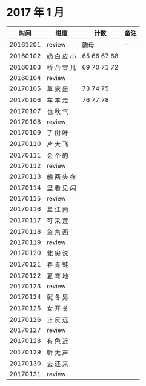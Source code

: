 # 2017 年 1 月

|时间|进度|计数|备注|
|---|---|---|---|
|20161201|review|韵母|-|
|20160102|奶 白 皮 小|65 66 67 68||
|20160103|桥 台 雪 儿|69 70 71 72||
|20160104|review||||
|20170105|草 家 是|73 74 75||
|20170106|车 羊 走|76 77 78||
|20170107|也 秋 气|||
|20170108|review|||
|20170109|了 树 叶|||
|20170110|片 大 飞|||
|20170111|会 个 的|||
|20170112|review|||
|20170113|船 两 头 在|||
|20170114|里 看 见 闪|||
|20170115|review|||
|20170116|星 江 南|||
|20170117|可 采 莲|||
|20170118|鱼 东 西|||
|20170119|review|||
|20170120|北 尖 说|||
|20170121|春 青 蛙|||
|20170122|夏 弯 地|||
|20170123|review|||
|20170124|就 冬 男|||
|20170125|女 开 关|||
|20170126|正 反 远|||
|20170127|review|||
|20170128|有 色 近|||
|20170129|听 无 声|||
|20170130|去 还 来|||
|20170131|review|||